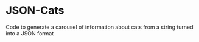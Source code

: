 # JSON-Cats
Code to generate a carousel of information about cats from a string turned into a JSON format
